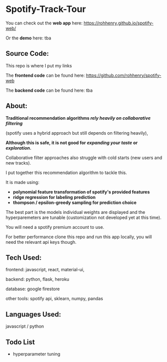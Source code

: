 # Spotify-Track-Tour

You can check out the **web app** here: https://rohhenry.github.io/spotify-web/

Or the **demo** here: tba


## Source Code:
This repo is where I put my links

The **frontend code** can be found here: https://github.com/rohhenry/spotify-web

The **backend code** can be found here: tba


## About:

**Traditional recommendation algorithms _rely heavily on collaborative filtering_** 

(spotify uses a hybrid approach but still depends on filtering heavily), 

**Although this is safe, it is not good for _expanding your taste_ or _exploration_.**

Collaborative filter approaches also struggle with cold starts (new users and new tracks).

I put together this recommendation algorithm to tackle this. 

It is made using:

- **polynomial feature transformation of spotify's provided features**
- **ridge regression for labeling prediction**
- **thompson / epsilon-greedy sampling for prediction choice**

The best part is the models individual weights are displayed and the hyperparemeters are tunable (customization not developed yet at this time).

You will need a spotify premium account to use.

For better performance clone this repo and run this app locally, you will need the relevant api keys though.

## Tech Used:

frontend: javascript, react, material-ui,

backend: python, flask, heroku

database: google firestore

other tools: spotify api, sklearn, numpy, pandas

## Languages Used:

javascript / python

## Todo List

- hyperparameter tuning
